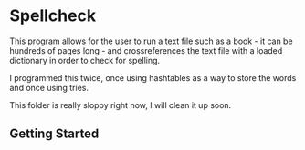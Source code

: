 # Spellcheck
This program allows for the user to run a text file such as a book - it can be hundreds of pages long - and crossreferences the text file with a loaded dictionary in order to check for spelling.

I programmed this twice, once using hashtables as a way to store the words and once using tries.

This folder is really sloppy right now, I will clean it up soon.

## Getting Started


